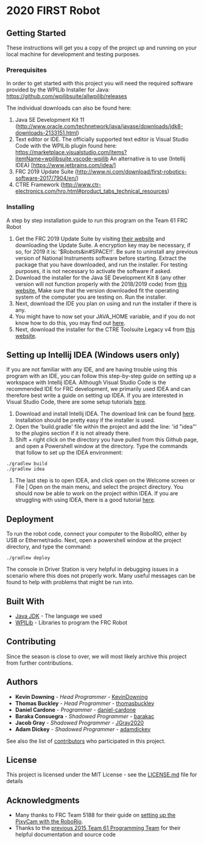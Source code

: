 # 2020 FIRST Robot

## Getting Started

These instructions will get you a copy of the project up and running on your local machine for development and testing purposes.

### Prerequisites

In order to get started with this project you will need the required software provided by the WPILib Installer for Java: https://github.com/wpilibsuite/allwpilib/releases

The individual downloads can also be found here:
1. Java SE Development Kit 11 (http://www.oracle.com/technetwork/java/javase/downloads/jdk8-downloads-2133151.html)
2. Text editor or IDE. The officially supported text editor is Visual Studio Code with the WPILib plugin found here:
https://marketplace.visualstudio.com/items?itemName=wpilibsuite.vscode-wpilib An alternative is to use (Intellij IDEA) [https://www.jetbrains.com/idea/]
2. FRC 2019 Update Suite (http://www.ni.com/download/first-robotics-software-2017/7904/en/)
4. CTRE Framework (http://www.ctr-electronics.com/hro.html#product_tabs_technical_resources)

### Installing

A step by step installation guide to run this program on the Team 61 FRC Robot

1. Get the FRC 2019 Update Suite by visiting [their website](http://www.ni.com/download/first-robotics-software-2017/7904/en/) and downloading the Update Suite. A encryption key may be necessary, if so, for 2019 it is: '$Robots&in#SPACE!!'. Be sure to uninstall any previous version of National Instruments software before starting. Extract the package that you have downloaded, and run the installer. For testing purposes, it is not necessary to activate the software if asked.
2. Download the installer for the Java SE Development Kit 8 (any other version will not function properly with the 2018/2019 code) from [this website.](http://www.oracle.com/technetwork/java/javase/downloads/jdk8-downloads-2133151.html) Make sure that the version downloaded fit the operating system of the computer you are testing on. Run the installer.
3. Next, download the IDE you plan on using and run the installer if there is any.
4. You might have to now set your JAVA_HOME variable, and if you do not know how to do this, you may find out [here](https://docs.oracle.com/cd/E19182-01/820-7851/inst_cli_jdk_javahome_t/).
5. Next, download the installer for the CTRE Toolsuite Legacy v4 from [this website](http://www.ctr-electronics.com/hro.html#product_tabs_technical_resources).

## Setting up Intellij IDEA (Windows users only)

If you are not familiar with any IDE, and are having trouble using this program with an IDE, you can follow this step-by-step guide on setting up a workspace with Intellij IDEA. Although Visual Studio Code is the recommended IDE for FRC development, we primarily used IDEA and can therefore best write a guide on setting up IDEA. If you are interested in Visual Studio Code, there are some setup tutorials [here](https://wpilib.screenstepslive.com/s/currentCS/m/java/c/57246).

1. Download and install Intellij IDEA. The download link can be found [here](https://www.jetbrains.com/idea/). Installation should be pretty easy if the installer is used.
2. Open the 'build.gradle' file within the project and add the line: 'id "idea"' to the plugins section if it is not already there.
3. Shift + right click on the directory you have pulled from this Github page, and open a Powershell window at the directory. Type the commands that follow to set up the IDEA environment:

```
./gradlew build
./gradlew idea
```

1. The last step is to open IDEA, and click open on the Welcome screen or File | Open on the main menu, and select the project directory. You should now be able to work on the project within IDEA. If you are struggling with using IDEA, there is a good tutorial [here](https://www.jetbrains.com/help/idea/using-code-editor.html).

## Deployment

To run the robot code, connect your computer to the RoboRIO, either by USB or Ethernet/radio. Next, open a powershell window at the project directory, and type the command:

```
./gradlew deploy
```

The console in Driver Station is very helpful in debugging issues in a scenario where this does not properly work. Many useful messages can be found to help with problems that might be run into.

## Built With

- [Java JDK](http://www.oracle.com/technetwork/java/javase/overview/index.html) - The language we used
- [WPILib](http://first.wpi.edu/FRC/roborio/release/docs/java/) - Libraries to program the FRC Robot

## Contributing

Since the season is close to over, we will most likely archive this project from further contributions.

## Authors

- **Kevin Downing** - *Head Programmer* - [KevinDowning](https://github.com/KevinDowning)
- **Thomas Buckley** - *Head Programmer* - [thomasbuckley](https://github.com/thomasabuckley)
- **Daniel Cardone** - *Programmer* - [daniel-cardone]( https://github.com/orgs/Team61/people/daniel-cardone )
- **Baraka  Consuegra** - *Shadowed Programmer* - [barakac]( https://github.com/orgs/Team61/people/barakac )
- **Jacob Gray** - *Shadowed Programmer* - [JGray2020](https://github.com/JGray2020)
- **Adam Dickey** - *Shadowed Programmer* - [adamdickey](https://github.com/adamdickey)

See also the list of [contributors](https://github.com/your/project/contributors) who participated in this project.

## License

This project is licensed under the MIT License - see the [LICENSE.md](https://github.com/Team61/2019-robot-v1/blob/master/LICENSE.md) file for details

## Acknowledgments

- Many thanks to FRC Team 5188 for their guide on [setting up the PixyCam with the RoboRio](https://github.com/FRC5188/ArduinoPixyAndRoboRIO).
- Thanks to the [previous 2015 Team 61 Programming Team](https://github.com/BVT-Team-61) for their helpful documentation and source code
